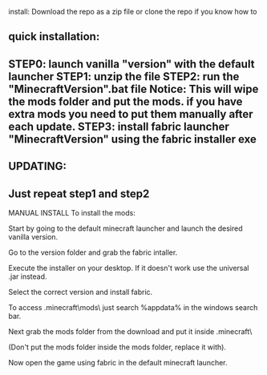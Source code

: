 install: Download the repo as a zip file or clone the repo if you know how to


quick installation:
--------------------------------------------------------------------------------------
STEP0: launch vanilla "version" with the default launcher
STEP1: unzip the file
STEP2: run the "MinecraftVersion".bat file
Notice: This will wipe the mods folder and put the mods. if you have extra mods you need to put them manually after each update.
STEP3: install fabric launcher "MinecraftVersion" using the fabric installer exe
--------------------------------------------------------------------------------------

UPDATING:
------------------------------
Just repeat step1 and step2
------------------------------

MANUAL INSTALL
To install the mods:

Start by going to the default minecraft launcher and launch the desired vanilla version.

Go to the version folder and grab the fabric intaller.

Execute the installer on your desktop. If it doesn't work use the universal .jar instead.

Select the correct version and install fabric.

To access \.minecraft\mods\ just search %appdata% in the windows search bar.

Next grab the mods folder from the download and put it inside \.minecraft\

(Don't put the mods folder inside the mods folder, replace it with).

Now open the game using fabric in the default minecraft launcher.
